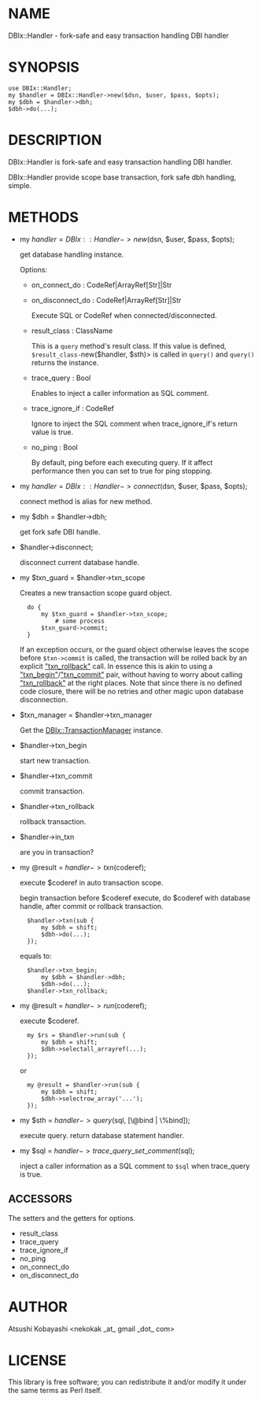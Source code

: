 # NAME

DBIx::Handler - fork-safe and easy transaction handling DBI handler

# SYNOPSIS

    use DBIx::Handler;
    my $handler = DBIx::Handler->new($dsn, $user, $pass, $opts);
    my $dbh = $handler->dbh;
    $dbh->do(...);

# DESCRIPTION

DBIx::Handler is fork-safe and easy transaction handling DBI handler.

DBIx::Handler provide scope base transaction, fork safe dbh handling, simple.

# METHODS

- my $handler = DBIx::Handler->new($dsn, $user, $pass, $opts);

    get database handling instance.

    Options:

    - on\_connect\_do : CodeRef|ArrayRef\[Str\]|Str
    - on\_disconnect\_do : CodeRef|ArrayRef\[Str\]|Str

        Execute SQL or CodeRef when connected/disconnected.

    - result\_class : ClassName

        This is a `query` method's result class.
        If this value is defined, `$result_class-`new($handler, $sth)> is called in `query()` and `query()` returns the instance.

    - trace\_query : Bool

        Enables to inject a caller information as SQL comment.

    - trace\_ignore\_if : CodeRef

        Ignore to inject the SQL comment when trace\_ignore\_if's return value is true.

    - no\_ping : Bool

        By default, ping before each executing query.
        If it affect performance then you can set to true for ping stopping.

- my $handler = DBIx::Handler->connect($dsn, $user, $pass, $opts);

    connect method is alias for new method.

- my $dbh = $handler->dbh;

    get fork safe DBI handle.

- $handler->disconnect;

    disconnect current database handle.

- my $txn\_guard = $handler->txn\_scope

    Creates a new transaction scope guard object.

        do {
            my $txn_guard = $handler->txn_scope;
                # some process
            $txn_guard->commit;
        }

    If an exception occurs, or the guard object otherwise leaves the scope
    before `$txn->commit` is called, the transaction will be rolled
    back by an explicit ["txn\_rollback"](#txn_rollback) call. In essence this is akin to
    using a ["txn\_begin"](#txn_begin)/["txn\_commit"](#txn_commit) pair, without having to worry
    about calling ["txn\_rollback"](#txn_rollback) at the right places. Note that since there
    is no defined code closure, there will be no retries and other magic upon
    database disconnection.

- $txn\_manager = $handler->txn\_manager

    Get the [DBIx::TransactionManager](https://metacpan.org/pod/DBIx::TransactionManager) instance.

- $handler->txn\_begin

    start new transaction.

- $handler->txn\_commit

    commit transaction.

- $handler->txn\_rollback

    rollback transaction.

- $handler->in\_txn

    are you in transaction?

- my @result = $handler->txn($coderef);

    execute $coderef in auto transaction scope.

    begin transaction before $coderef execute, do $coderef with database handle, after commit or rollback transaction.

        $handler->txn(sub {
            my $dbh = shift;
            $dbh->do(...);
        });

    equals to:

        $handler->txn_begin;
            my $dbh = $handler->dbh;
            $dbh->do(...);
        $handler->txn_rollback;

- my @result = $handler->run($coderef);

    execute $coderef.

        my $rs = $handler->run(sub {
            my $dbh = shift;
            $dbh->selectall_arrayref(...);
        });

    or

        my @result = $handler->run(sub {
            my $dbh = shift;
            $dbh->selectrow_array('...');
        });

- my $sth = $handler->query($sql, \[\\@bind | \\%bind\]);

    execute query. return database statement handler.

- my $sql = $handler->trace\_query\_set\_comment($sql);

    inject a caller information as a SQL comment to `$sql` when trace\_query is true.

## ACCESSORS

The setters and the getters for options.

- result\_class
- trace\_query
- trace\_ignore\_if
- no\_ping
- on\_connect\_do
- on\_disconnect\_do

# AUTHOR

Atsushi Kobayashi &lt;nekokak \_at\_ gmail \_dot\_ com>

# LICENSE

This library is free software; you can redistribute it and/or modify
it under the same terms as Perl itself.

